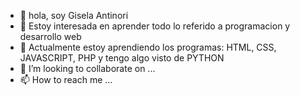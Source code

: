 - 👋 hola, soy Gisela Antinori
- 👀 Estoy interesada en aprender todo lo referido a programacion y desarrollo web
- 🌱 Actualmente estoy aprendiendo los programas: HTML, CSS, JAVASCRIPT, PHP y tengo algo visto de PYTHON
- 💞️ I’m looking to collaborate on ...
- 📫 How to reach me ...

<!---
Giiann/Giiann is a ✨ special ✨ repository because its `README.md` (this file) appears on your GitHub profile.
You can click the Preview link to take a look at your changes.
--->
